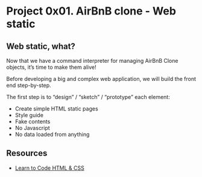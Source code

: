 # Project 0x01. AirBnB clone - Web static

## Web static, what?

Now that we have a command interpreter for managing AirBnB Clone objects, it’s time to make them alive!

Before developing a big and complex web application, we will build the front end step-by-step.

The first step is to “design” / “sketch” / “prototype” each element:

* Create simple HTML static pages
*  Style guide
* Fake contents
* No Javascript
* No data loaded from anything


## Resources

* [Learn to Code HTML & CSS](https://learn.shayhowe.com/html-css/)

